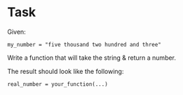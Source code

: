 # Task

Given:

`my_number = "five thousand two hundred and three"`

Write a function that will take the string & return a number.

The result should look like the following:

`real_number = your_function(...)`
